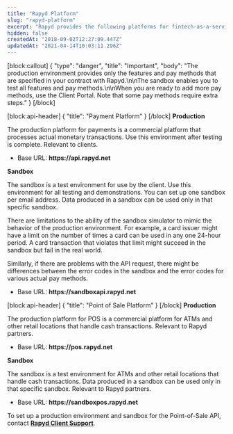 ```yaml
---
title: "Rapyd Platform"
slug: "rapyd-platform"
excerpt: "Rapyd provides the following platforms for fintech-as-a-service:\n* **Payments** - Moving money to and from Rapyd wallets.\n* **Point of Sale** - Handling cash at retail locations.\n\nEach platform has a production environment and also a sandbox for testing purposes. The sandbox is a simulator that approximates the behavior of the production environment."
hidden: false
createdAt: "2018-09-02T12:27:09.447Z"
updatedAt: "2021-04-14T10:03:11.296Z"
---
```

[block:callout]
{
  "type": "danger",
  "title": "Important",
  "body": "The production environment provides only the features and pay methods that are specified in your contract with Rapyd.\n\nThe sandbox enables you to test all features and pay methods.\n\nWhen you are ready to add more pay methods, use the Client Portal. Note that some pay methods require extra steps."
}
[/block]

[block:api-header]
{
  "title": "Payment Platform"
}
[/block]
**Production**

The production platform for payments is a commercial platform that processes actual monetary transactions. Use this environment after testing is complete. Relevant to clients.

* Base URL: **https:/&#47;api.rapyd.net**

**Sandbox**

The sandbox is a test environment for use by the client. Use this environment for all testing and demonstrations. You can set up one sandbox per email address. Data produced in a sandbox can be used only in that specific sandbox.

There are limitations to the ability of the sandbox simulator to mimic the behavior of the production environment. For example, a card issuer might have a limit on the number of times a card can be used in any one 24-hour period. A card transaction that violates that limit might succeed in the sandbox but fail in the real world. 

Similarly, if there are problems with the API request, there might be differences between the error codes in the sandbox and the error codes for various actual pay methods.

* Base URL: **https:/&#47;sandboxapi.rapyd.net**

[block:api-header]
{
  "title": "Point of Sale Platform"
}
[/block]
**Production**

The production platform for POS is a commercial platform for ATMs and other retail locations that handle cash transactions. Relevant to Rapyd partners.

* Base URL: **https:/&#47;pos.rapyd.net**

**Sandbox**

The sandbox is a test environment for ATMs and other retail locations that handle cash transactions. Data produced in a sandbox can be used only in that specific sandbox. Relevant to Rapyd partners.

* Base URL: **https:/&#47;sandboxpos.rapyd.net**

To set up a production environment and sandbox for the Point-of-Sale API, contact **[Rapyd Client Support](https://support.rapyd.net)**.
